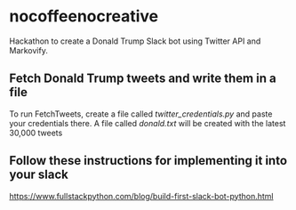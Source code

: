 # nocoffeenocreative

Hackathon to create a Donald Trump Slack bot using Twitter API and Markovify.

## Fetch Donald Trump tweets and write them in a file
To run FetchTweets, create a file called *twitter_credentials.py* and paste your credentials there.
A file called *donald.txt* will be created with the latest 30,000 tweets

## Follow these instructions for implementing it into your slack

https://www.fullstackpython.com/blog/build-first-slack-bot-python.html
